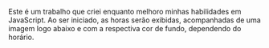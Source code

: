 Este é um trabalho que criei enquanto melhoro minhas habilidades em JavaScript. Ao ser iniciado, as horas serão exibidas, acompanhadas de uma imagem logo abaixo e com a respectiva cor de fundo, dependendo do horário.
